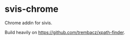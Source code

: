 # svis-chrome

Chrome addin for sivis.


Build heavily on  https://github.com/trembacz/xpath-finder. 
